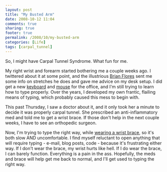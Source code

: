 ```yaml
---
layout: post
title: "My Busted Arm"
date: 2008-10-12 11:04
comments: true
sharing: true
footer: true
permalink: /2008/10/my-busted-arm
categories: [Life]
tags: [carpal_tunnel]
---
```

So, I might have Carpal Tunnel Syndrome.  What fun for me.

My right wrist and forearm started bothering me a couple weeks ago.  I twittered about it at some point, and the illustrious [Brian Flores](http://unqualified.org/) sent me some info on stretches he does and gave me advice on my desk setup.  I did get a new [keyboard](http://www.microsoft.com/hardware/mouseandkeyboard/productdetails.aspx?pid=043) and [mouse](http://www.microsoft.com/hardware/mouseandkeyboard/ProductDetails.aspx?pid=086) for the office, and I'm still trying to learn how to type properly.  Over the years, I developed my own frantic, flailing means of typing, which probably caused this mess to begin with.

This past Thursday, I saw a doctor about it, and it only took her a minute to decide it was properly carpal tunnel.  She prescribed an anti-inflammatory med and told me to get a wrist brace.  If those don't help in the next couple weeks, I have to see an orthopedic surgeon.

Now, I'm trying to type the right way, while [wearing a wrist brace](http://www.flickr.com/photos/brockli/2926818781/), so it's both slow AND uncomfortable.  I find myself reluctant to open anything that will require typing - e-mail, blog posts, code - because it's frustrating either way.  If I don't wear the brace, my wrist hurts like hell.  If I do wear the brace, I can barely function.  Everything is a pain in the ass.  Hopefully, the meds and brace will help get me back to normal, and I'll get used to typing the right way.